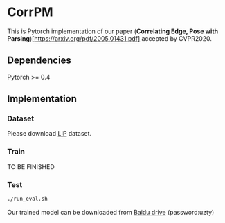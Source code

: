 # CorrPM
This is Pytorch implementation of our paper (**Correlating Edge, Pose with Parsing**)[https://arxiv.org/pdf/2005.01431.pdf] accepted by CVPR2020.

## Dependencies
Pytorch >= 0.4

## Implementation
### Dataset
Please download [LIP](http://sysu-hcp.net/lip/overview.php) dataset.
### Train
TO BE FINISHED

### Test
```bash
./run_eval.sh
```
Our trained model can be downloaded from [Baidu drive](https://pan.baidu.com/s/1XEXfR7--9eqUIn_LnJTlYA) (password:uzty) 

